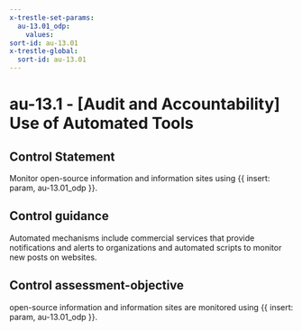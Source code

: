 ```yaml
---
x-trestle-set-params:
  au-13.01_odp:
    values:
sort-id: au-13.01
x-trestle-global:
  sort-id: au-13.01
---
```


# au-13.1 - \[Audit and Accountability\] Use of Automated Tools

## Control Statement

Monitor open-source information and information sites using {{ insert: param, au-13.01_odp }}.

## Control guidance

Automated mechanisms include commercial services that provide notifications and alerts to organizations and automated scripts to monitor new posts on websites.

## Control assessment-objective

open-source information and information sites are monitored using {{ insert: param, au-13.01_odp }}.
